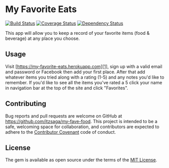 # My Favorite Eats

[![Build Status](https://travis-ci.org/itzsaga/my-fave-food.svg?branch=master)](https://travis-ci.org/itzsaga/my-fave-food) [![Coverage Status](https://coveralls.io/repos/github/itzsaga/my-fave-food/badge.svg?branch=master)](https://coveralls.io/github/itzsaga/my-fave-food?branch=master) [![Dependency Status](https://dependencyci.com/github/itzsaga/my-fave-food/badge)](https://dependencyci.com/github/itzsaga/my-fave-food)

This app will allow you to keep a record of your favorite items (food & beverage) at any place you choose.

## Usage
  
Visit [https://my-favorite-eats.herokuapp.com][1], sign up with a valid email and password or Facebook then add your first place. After that add whatever items you tried along with a rating (1-5) and any notes you'd like to remember. If you'd like to see all the items you've rated a 5 click your name in navigation bar at the top of the site and click "Favorites".

## Contributing ##

Bug reports and pull requests are welcome on GitHub at https://github.com/itzsaga/my-fave-food. This project is intended to be a safe, welcoming space for collaboration, and contributors are expected to adhere to the [Contributor Covenant](https://github.com/itzsaga/my-fave-food/blob/master/CONTRIBUTING.md) code of conduct.

## License ##

The gem is available as open source under the terms of the [MIT License](https://github.com/itzsaga/my-fave-food/blob/master/LICENSE).

  [1]:http://my-favorite-eats.herokuapp.com
